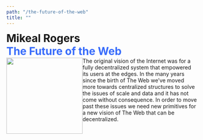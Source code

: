 ```yaml
---
path: "/the-future-of-the-web"
title: ""
---
```

<h1 style="margin:0;padding:0">Mikeal Rogers</h1>
<h1 style="margin:0;padding:0;color:rgb(55, 107, 251);">The Future of the Web</h1>
<div style="display:grid;grid-template-columns: 200px auto">
<div><img class="avatar" height="200" width="200" src="/mikeal.png"></div>
<div>The original vision of the Internet was for a fully decentralized system that empowered its users at the edges. In the many years since the birth of The Web we’ve moved more towards centralized structures to solve the issues of scale and data and it has not come without consequence. In order to move past these issues we need new primitives for a new vision of The Web that can be decentralized.</div>
</div>
